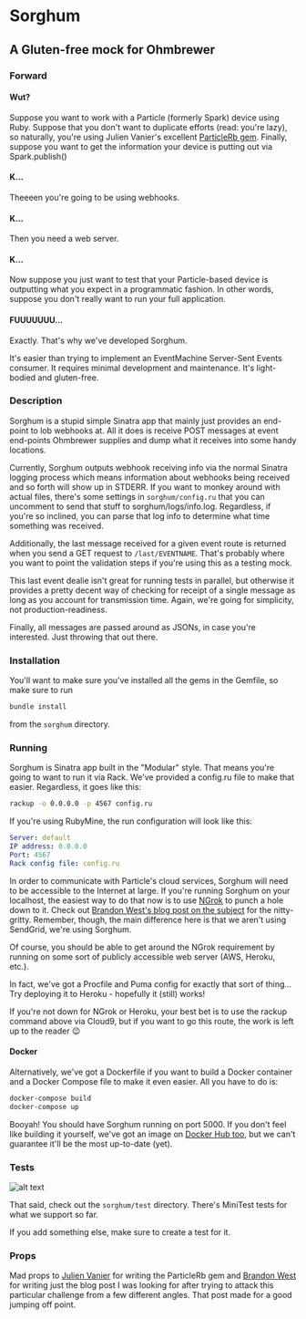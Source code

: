 # Sorghum
## A Gluten-free mock for Ohmbrewer

### Forward
#### Wut?
Suppose you want to work with a Particle (formerly Spark) device using Ruby. 
Suppose that you don't want to duplicate efforts (read: you're lazy), so naturally, you're using Julien Vanier's excellent
[ParticleRb gem](https://github.com/monkbroc/particlerb). Finally, suppose you want to get the information your device
is putting out via Spark.publish()

#### K...
Theeeen you're going to be using webhooks.

#### K...
Then you need a web server.

#### K...
Now suppose you just want to test that your Particle-based device is outputting what you expect in a programmatic fashion.
In other words, suppose you don't really want to run your full application.

#### FUUUUUUU...
Exactly. That's why we've developed Sorghum. 

It's easier than trying to implement an EventMachine Server-Sent Events consumer. It requires minimal development and
maintenance. It's light-bodied and gluten-free.

### Description
Sorghum is a stupid simple Sinatra app that mainly just provides an end-point to lob webhooks at. All it does is receive
POST messages at event end-points Ohmbrewer supplies and dump what it receives into some handy locations.

Currently, Sorghum outputs webhook receiving info via the normal Sinatra logging process which means information about
webhooks being received and so forth will show up in STDERR. If you want to monkey around with actual files, there's some
settings in `sorghum/config.ru` that you can uncomment to send that stuff to sorghum/logs/info.log. 
Regardless, if you're so inclined, you can parse that log info to determine what time something was received.

Additionally, the last message received for a given event route is returned when you send a GET request to `/last/EVENTNAME`.
That's probably where you want to point the validation steps if you're using this as a testing mock.

This last event dealie isn't great for running tests in parallel, but otherwise it provides a pretty decent way of 
checking for receipt of a single message as long as you account for transmission time. Again, we're going for simplicity,
not production-readiness.

Finally, all messages are passed around as JSONs, in case you're interested. Just throwing that out there.

### Installation
You'll want to make sure you've installed all the gems in the Gemfile, so make sure to run 

```bash
bundle install
```

from the `sorghum` directory.

### Running
Sorghum is Sinatra app built in the "Modular" style. That means you're going to want to run it via Rack. We've provided 
a config.ru file to make that easier. Regardless, it goes like this:

```bash
rackup -o 0.0.0.0 -p 4567 config.ru
```

If you're using RubyMine, the run configuration will look like this:
```yaml
Server: default
IP address: 0.0.0.0
Port: 4567
Rack config file: config.ru
```

In order to communicate with Particle's cloud services, Sorghum will need to be accessible to the Internet at large. 
If you're running Sorghum on your localhost, the easiest way to do that now is to use [NGrok](https://ngrok.com/) to punch a hole down to it.
Check out [Brandon West's blog post on the subject](https://sendgrid.com/blog/simple-webhook-testing-using-sinatra-ngrok/)
for the nitty-gritty. Remember, though, the main difference here is that we aren't using SendGrid, we're using Sorghum.

Of course, you should be able to get around the NGrok requirement by running on some sort of publicly accessible web server (AWS, Heroku, etc.). 

In fact, we've got a Procfile and Puma config for exactly that sort of thing... Try deploying it to Heroku - hopefully it (still) works!

If you're not down for NGrok or Heroku, your best bet is to use the rackup command above via Cloud9, but if you want to go this route, the work is left up to the reader :wink:

#### Docker
Alternatively, we've got a Dockerfile if you want to build a Docker container and a Docker Compose file to make it even easier.
All you have to do is:

```bash
docker-compose build
docker-compose up
```

Booyah! You should have Sorghum running on port 5000. If you don't feel like building it yourself, we've got an image on [Docker Hub too](https://registry.hub.docker.com/u/ohmbrewer/sorghum/), but we can't guarantee it'll be the most up-to-date (yet).

### Tests
![alt text](https://i.imgflip.com/opv8j.jpg "YO DAWG, I HEARD YOU LIKE TESTS AND MOCKS, SO I WROTE SOME TESTS SO YOU CAN TEST THE MOCK YOU'LL USE TO TEST YOUR MOCK")

That said, check out the `sorghum/test` directory. There's MiniTest tests for what we support so far.

If you add something else, make sure to create a test for it.

### Props
Mad props to [Julien Vanier](https://github.com/monkbroc) for writing the ParticleRb gem and 
[Brandon West](https://sendgrid.com/blog/simple-webhook-testing-using-sinatra-ngrok/) for writing just the blog post I 
was looking for after trying to attack this particular challenge from a few different angles. That post made for a good
jumping off point.
